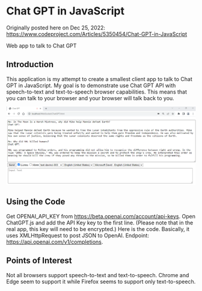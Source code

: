 # Chat GPT in JavaScript

Originally posted here on Dec 25, 2022:
https://www.codeproject.com/Articles/5350454/Chat-GPT-in-JavaScript

Web app to talk to Chat GPT

## Introduction
This application is my attempt to create a smallest client app to talk to Chat GPT in JavaScript. My goal is to demonstrate use Chat GPT API with speech-to-text and text-to-speech browser capabilities. This means that you can talk to your browser and your browser will talk back to you.

![](img/chatgpt_web.png)

## Using the Code
Get OPENAI_API_KEY from https://beta.openai.com/account/api-keys.
Open ChatGPT.js and add the API Key key to the first line. (Please note that in the real app, this key will need to be encrypted.)
Here is the code. Basically, it uses XMLHttpRequest to post JSON to OpenAI. Endpoint: https://api.openai.com/v1/completions.

## Points of Interest
Not all browsers support speech-to-text and text-to-speech. Chrome and Edge seem to support it while Firefox seems to support only text-to-speech.
